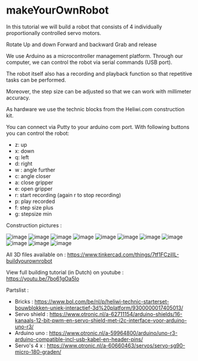 # makeYourOwnRobot
In this tutorial we will build a robot that consists of 4 individually proportionally controlled servo motors.


Rotate
Up and down
Forward and backward
Grab and release

We use Arduino as a microcontroller management platform.  Through our computer, we can control the robot via serial commands (USB port).

The robot itself also has a recording and playback function so that repetitive tasks can be performed.

Moreover, the step size can be adjusted so that we can work with millimeter accuracy.

As hardware we use the technic blocks from the Heliwi.com construction kit. 

You can connect via Putty to your arduino com port.  With following buttons you can control the robot:

* z: up
* x: down
* q: left
* d: right
* w : angle further
* c: angle closer
* a: close gripper
* e: open gripper
* r: start recording (again r to stop recording)
* p: play recorded
* f: step size plus
* g: stepsize min


Construction pictures :

![image](https://user-images.githubusercontent.com/74420584/159957228-82f0167f-54d8-4f28-9113-e88bdff5931e.png)
![image](https://user-images.githubusercontent.com/74420584/159955911-21c2bf0d-195e-4226-9951-2a9c9cbe094e.png)
![image](https://user-images.githubusercontent.com/74420584/159957364-b86a26f1-0bf0-45c1-84d0-080d76d36212.png)
![image](https://user-images.githubusercontent.com/74420584/159957469-2e00220b-61e3-45da-9015-7714e4caf316.png)
![image](https://user-images.githubusercontent.com/74420584/159957555-2569107a-ce89-4897-92bb-f3b012492500.png)
![image](https://user-images.githubusercontent.com/74420584/159957660-9d0d0692-bb68-43ac-8ade-534a0883e028.png)
![image](https://user-images.githubusercontent.com/74420584/159957749-409c56f2-8412-4337-ada0-4363a3075456.png)
![image](https://user-images.githubusercontent.com/74420584/159957841-555e1222-7a40-4c7e-8289-3d79ebaf2386.png)
![image](https://user-images.githubusercontent.com/74420584/159958116-3f1f8e64-b248-4d85-be88-a5a2d1e5731c.png)
![image](https://user-images.githubusercontent.com/74420584/159958195-6c6111ce-0bc0-4c3e-8748-84f8d8047224.png)
![image](https://user-images.githubusercontent.com/74420584/159958253-4d25011c-2c97-4ed8-b518-b88405c9f58e.png)



All 3D files available on  :  https://www.tinkercad.com/things/7tf1FCzilIL-buildyourownrobot

View full building tutorial (in Dutch) on youtube :  https://youtu.be/7bo61gOa5Io

Partslist :

* Bricks : https://www.bol.com/be/nl/p/heliwi-technic-starterset-bouwblokken-uniek-interactief-3d%20platform/9300000017405013/
* Servo shield :  https://www.otronic.nl/a-62711154/arduino-shields/16-kanaals-12-bit-pwm-en-servo-shield-met-i2c-interface-voor-arduino-uno-r3/
* Arduino uno :  https://www.otronic.nl/a-59964800/arduino/uno-r3-arduino-compatible-incl-usb-kabel-en-header-pins/
* Servo's 4 x : https://www.otronic.nl/a-60660463/servos/servo-sg90-micro-180-graden/




